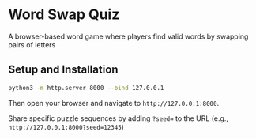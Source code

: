 # Word Swap Quiz

A browser-based word game where players find valid words by swapping pairs of letters


## Setup and Installation

```bash
python3 -m http.server 8000 --bind 127.0.0.1
```

Then open your browser and navigate to `http://127.0.0.1:8000`.

Share specific puzzle sequences by adding `?seed=` to the URL (e.g., `http://127.0.0.1:8000?seed=12345`)